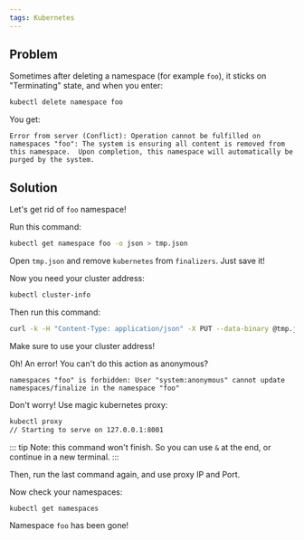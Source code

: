 ```yaml
---
tags: Kubernetes
---
```


## Problem

Sometimes after deleting a namespace (for example `foo`), it sticks on "Terminating" state, and when you enter:

```sh
kubectl delete namespace foo
```

You get:

```
Error from server (Conflict): Operation cannot be fulfilled on namespaces "foo": The system is ensuring all content is removed from this namespace.  Upon completion, this namespace will automatically be purged by the system.
```

## Solution

Let's get rid of `foo` namespace!

Run this command:

```sh
kubectl get namespace foo -o json > tmp.json
```

Open `tmp.json` and remove `kubernetes` from `finalizers`.
Just save it!

Now you need your cluster address:

```sh
kubectl cluster-info
```

Then run this command:

```sh
curl -k -H "Content-Type: application/json" -X PUT --data-binary @tmp.json https://[IP]:[PORT]/api/v1/namespaces/approo/finalize
```

Make sure to use your cluster address!

Oh! An error! You can't do this action as anonymous?

```
namespaces "foo" is forbidden: User "system:anonymous" cannot update namespaces/finalize in the namespace "foo"
```

Don't worry! Use magic kubernetes proxy:

```sh
kubectl proxy  
// Starting to serve on 127.0.0.1:8001
```

::: tip
Note: this command won't finish. So you can use `&` at the end, or continue in a new terminal.
:::

Then, run the last command again, and use proxy IP and Port.

Now check your namespaces:

```sh
kubectl get namespaces
```

Namespace `foo` has been gone!